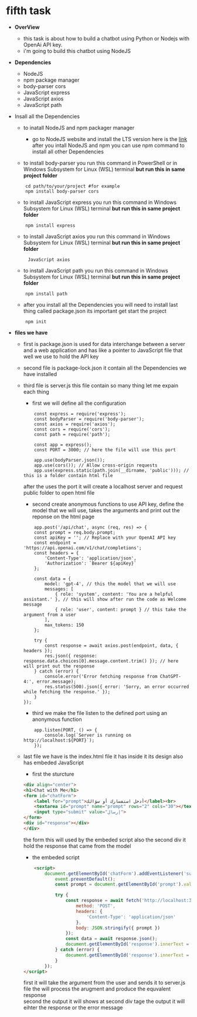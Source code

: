 # fifth task 
* **OverView** 
    * this task is about how to build a chatbot using Python or Nodejs with OpenAi API key.
    * i'm going to build this chatbot using NodeJS  

* **Dependencies**
    * NodeJS
    * npm package manager
    * body-parser cors
    * JavaScript express 
    * JavaScript axios
    * JavaScript path  

* Insall all the Dependencies
    * to inatall NodeJS and npm packager manager 
        * go to NodeJS website and install the LTS version here is the [link](https://nodejs.org/en)  after you intall NodeJS and npm you can use npm command to install all other Dependencies
    
    * to install body-parser you run this command in PowerShell or in Windows Subsystem for Linux (WSL) terminal **but run this in same project folder**  
    ```SH
        cd path/to/your/project #for example 
        npm install body-parser cors
    ```  

    * to install JavaScript express you run this command in Windows Subsystem for Linux (WSL) terminal **but run this in same project folder**  
    ```SH
        npm install express
    ```  

    * to install JavaScript axios you run this command in Windows Subsystem for Linux (WSL) terminal **but run this in same project folder**  
    ```SH
         JavaScript axios
    ```  

    * to install JavaScript path you run this command in Windows Subsystem for Linux (WSL) terminal **but run this in same project folder**  
    ```SH
        npm install path
    ```  

    * after you install all the Dependencies you will need to install last thing called package.json its important get start the project 
    ```SH
        npm init
    ```  

* **files we have**
    * first is package.json is used for data interchange between a server and a web application and has like a pointer to JavaScript file that well we use to hold the API key  

    * second file is package-lock.json it contain all the Dependencies we have installed 

    * third file is server.js this file contain so many thing let me expain each thing 
        * first we will define all the configuration 
        ```JS
            const express = require('express');
            const bodyParser = require('body-parser');
            const axios = require('axios');
            const cors = require('cors');
            const path = require('path');

            const app = express();
            const PORT = 3000; // here the file will use this port 

            app.use(bodyParser.json());
            app.use(cors()); // Allow cross-origin requests
            app.use(express.static(path.join(__dirname, 'public'))); // this is a folder contain html file 
        ```
        after the uses the port it will create a localhost server and request public folder to open html file  

        * second create anonymous functions to use API key, define the model that we will use, takes the arguments and print out the reponse on the html page
        ```JS
            app.post('/api/chat', async (req, res) => {
            const prompt = req.body.prompt;
            const apiKey = ''; // Replace with your OpenAI API key
            const endpoint = 'https://api.openai.com/v1/chat/completions';
            const headers = {
                'Content-Type': 'application/json',
                'Authorization': `Bearer ${apiKey}`
            };

            const data = {
                model: 'gpt-4', // this the model that we will use 
                messages: [
                    { role: 'system', content: 'You are a helpful assistant.' }, // this will show after run the code as Welcome message
                    { role: 'user', content: prompt } // this take the argument from a user 
                ],
                max_tokens: 150
            };

            try {
                const response = await axios.post(endpoint, data, { headers });
                res.json({ response: response.data.choices[0].message.content.trim() }); // here will print out the response 
            } catch (error) {
                console.error('Error fetching response from ChatGPT-4:', error.message);
                res.status(500).json({ error: 'Sorry, an error occurred while fetching the response.' });
            }
        });
        ```  

        * third we make the file listen to the defined port using an anonymous function
        ```JS
            app.listen(PORT, () => {
                console.log(`Server is running on http://localhost:${PORT}`);
            });
        ```  
    
    * last file we have is the index.html file it has inside it its design also has embeded JavaScript
        * first the sturcture 
        ```HTML
        <div align="center">
        <h1>Chat with Me</h1>
        <form id="chatForm">
            <label for="prompt">أدخل استفسارك أو سؤالك</label><br>
            <textarea id="prompt" name="prompt" rows="2" cols="30"></textarea><br><br>
            <input type="submit" value="إرسال">
        </form>
        <div id="response"></div>
        </div>
        ```
        the form this will used by the embeded script also the second div it hold the response that came from the model  

        * the embeded script 
        ```HTML
            <script>
                document.getElementById('chatForm').addEventListener('submit', async function(event) {
                    event.preventDefault();
                    const prompt = document.getElementById('prompt').value;

                    try {
                        const response = await fetch('http://localhost:3000/api/chat', {
                            method: 'POST',
                            headers: {
                                'Content-Type': 'application/json'
                            },
                            body: JSON.stringify({ prompt })
                        });
                        const data = await response.json();
                        document.getElementById('response').innerText = data.response;
                    } catch (error) {
                        document.getElementById('response').innerText = 'Error: ' + error.message;
                    }
                });
        </script>
        ```
        first it will take the argument from the user and sends it to server.js file the will process the arugment and produce the equvalent response  
        second the output it will shows at second div tage the output it will eihter the response or the error message  
        
